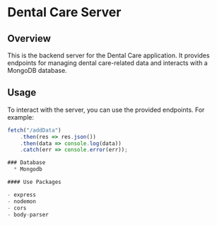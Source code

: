 # Dental Care Server

## Overview

This is the backend server for the Dental Care application. It provides endpoints for managing dental care-related data and interacts with a MongoDB database.

## Usage

To interact with the server, you can use the provided endpoints. For example:

```javascript
fetch("/addData")
    .then(res => res.json())
    .then(data => console.log(data))
    .catch(err => console.error(err));

### Database
  * Mongodb

#### Use Packages 

- express 
- nodemon
- cors
- body-parser

